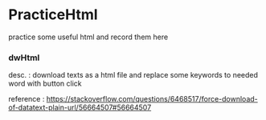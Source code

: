 # PracticeHtml
practice some useful html and record them here

### dwHtml

desc. : download texts as a html file and replace some keywords to needed word with button click

reference : https://stackoverflow.com/questions/6468517/force-download-of-datatext-plain-url/56664507#56664507
